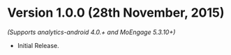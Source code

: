 
Version 1.0.0 (28th November, 2015)
==============================
*(Supports analytics-android 4.0.+ and MoEngage 5.3.10+)*

  * Initial Release.
